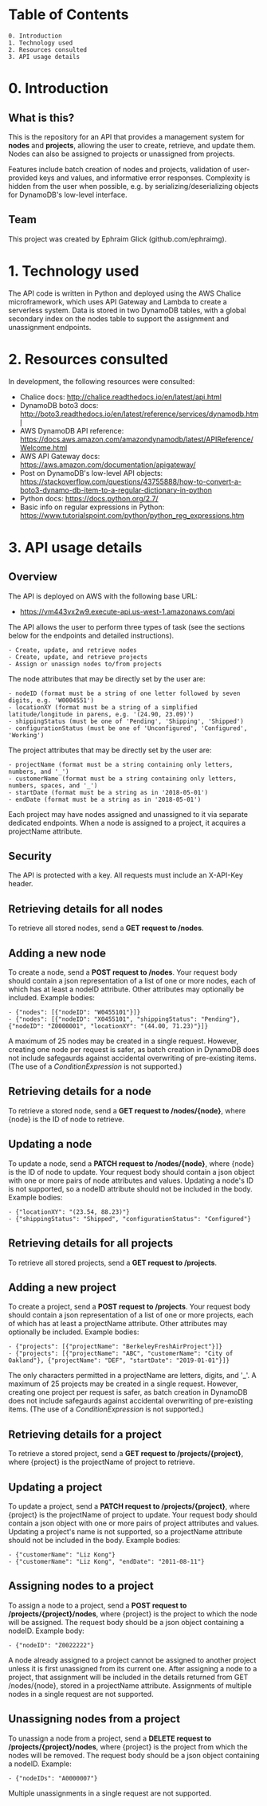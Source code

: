 
# Table of Contents
    0. Introduction
    1. Technology used
    2. Resources consulted
    3. API usage details

# 0. Introduction

## What is this?

This is the repository for an API that provides a management system for **nodes** and **projects**, allowing the user to create, retrieve, and update them. Nodes can also be assigned to projects or unassigned from projects.

Features include batch creation of nodes and projects, validation of user-provided keys and values, and informative error responses. Complexity is hidden from the user when possible, e.g. by serializing/deserializing objects for DynamoDB's low-level interface.

## Team

This project was created by Ephraim Glick (github.com/ephraimg).

# 1. Technology used

The API code is written in Python and deployed using the AWS Chalice microframework, which uses API Gateway and Lambda to create a serverless system. Data is stored in two DynamoDB tables, with a global secondary index on the nodes table to support the assignment and unassignment endpoints.

# 2. Resources consulted

In development, the following resources were consulted:

- Chalice docs: http://chalice.readthedocs.io/en/latest/api.html
- DynamoDB boto3 docs: http://boto3.readthedocs.io/en/latest/reference/services/dynamodb.html
- AWS DynamoDB API reference: https://docs.aws.amazon.com/amazondynamodb/latest/APIReference/Welcome.html
- AWS API Gateway docs: https://aws.amazon.com/documentation/apigateway/
- Post on DynamoDB's low-level API objects: https://stackoverflow.com/questions/43755888/how-to-convert-a-boto3-dynamo-db-item-to-a-regular-dictionary-in-python
- Python docs: https://docs.python.org/2.7/
- Basic info on regular expressions in Python: https://www.tutorialspoint.com/python/python_reg_expressions.htm

# 3. API usage details

## Overview

The API is deployed on AWS with the following base URL: 

- https://vm443vx2w9.execute-api.us-west-1.amazonaws.com/api

The API allows the user to perform three types of task (see the sections below for the endpoints and detailed instructions).

    - Create, update, and retrieve nodes
    - Create, update, and retrieve projects
    - Assign or unassign nodes to/from projects

The node attributes that may be directly set by the user are:

    - nodeID (format must be a string of one letter followed by seven digits, e.g. 'W0004551')
    - locationXY (format must be a string of a simplified latitude/longitude in parens, e.g. '(24.90, 23.09)')
    - shippingStatus (must be one of 'Pending', 'Shipping', 'Shipped')
    - configurationStatus (must be one of 'Unconfigured', 'Configured', 'Working')

The project attributes that may be directly set by the user are:

    - projectName (format must be a string containing only letters, numbers, and '_')
    - customerName (format must be a string containing only letters, numbers, spaces, and '_')
    - startDate (format must be a string as in '2018-05-01')
    - endDate (format must be a string as in '2018-05-01')

Each project may have nodes assigned and unassigned to it via separate dedicated endpoints. When a node is assigned to a project, it acquires a projectName attribute.

## Security

The API is protected with a key. All requests must include an X-API-Key header. 

## Retrieving details for all nodes

To retrieve all stored nodes, send a **GET request to /nodes**.

## Adding a new node

To create a node, send a **POST request to /nodes**. Your request body should contain a json representation of a list of one or more nodes, each of which has at least a nodeID attribute. Other attributes may optionally be included. Example bodies:

    - {"nodes": [{"nodeID": "W0455101"}]}
    - {"nodes": [{"nodeID": "X0455101", "shippingStatus": "Pending"}, {"nodeID": "Z0000001", "locationXY": "(44.00, 71.23)"}]}

A maximum of 25 nodes may be created in a single request. However, creating one node per request is safer, as batch creation in DynamoDB does not include safegaurds against accidental overwriting of pre-existing items. (The use of a *ConditionExpression* is not supported.)

## Retrieving details for a node

To retrieve a stored node, send a **GET request to /nodes/{node}**, where {node} is the ID of node to retrieve.

## Updating a node

To update a node, send a **PATCH request to /nodes/{node}**, where {node} is the ID of node to update. Your request body should contain a json object with one or more pairs of node attributes and values. Updating a node's ID is not supported, so a nodeID attribute should not be included in the body. Example bodies:

    - {"locationXY": "(23.54, 88.23)"}
    - {"shippingStatus": "Shipped", "configurationStatus": "Configured"}

## Retrieving details for all projects

To retrieve all stored projects, send a **GET request to /projects**.

## Adding a new project

To create a project, send a **POST request to /projects**. Your request body should contain a json representation of a list of one or more projects, each of which has at least a projectName attribute. Other attributes may optionally be included. Example bodies:

    - {"projects": [{"projectName": "BerkeleyFreshAirProject"}]}
    - {"projects": [{"projectName": "ABC", "customerName": "City of Oakland"}, {"projectName": "DEF", "startDate": "2019-01-01"}]}

The only characters permitted in a projectName are letters, digits, and '_'. A maximum of 25 projects may be created in a single request.  However, creating one project per request is safer, as batch creation in DynamoDB does not include safegaurds against accidental overwriting of pre-existing items. (The use of a *ConditionExpression* is not supported.)

## Retrieving details for a project

To retrieve a stored project, send a **GET request to /projects/{project}**, where {project} is the projectName of project to retrieve.

## Updating a project

To update a project, send a **PATCH request to /projects/{project}**, where {project} is the projectName of project to update. Your request body should contain a json object with one or more pairs of project attributes and values. Updating a project's name is not supported, so a projectName attribute should not be included in the body. Example bodies:

    - {"customerName": "Liz Kong"}
    - {"customerName": "Liz Kong", "endDate": "2011-08-11"}

## Assigning nodes to a project

To assign a node to a project, send a **POST request to /projects/{project}/nodes**, where {project} is the project to which the node will be assigned. The request body should be a json object containing a nodeID. Example body:

    - {"nodeID": "Z0022222"}

A node already assigned to a project cannot be assigned to another project unless it is first unassigned from its current one. After assigning a node to a project, that assignment will be included in the details returned from GET /nodes/{node}, stored in a projectName attribute. Assignments of multiple nodes in a single request are not supported.

## Unassigning nodes from a project

To unassign a node from a project, send a **DELETE request to /projects/{project}/nodes**, where {project} is the project from which the nodes will be removed. The request body should be a json object containing a nodeID. Example:

    - {"nodeIDs": "A0000007"}

Multiple unassignments in a single request are not supported.



